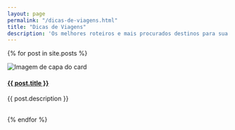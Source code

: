 ```yaml
---
layout: page
permalink: "/dicas-de-viagens.html"
title: "Dicas de Viagens"
description: 'Os melhores roteiros e mais procurados destinos para sua escolha.'
---
```

<div class="row">

  {% for post in site.posts %}
  <div class="card col-md-3 col-sm-12 col-xs-12 wow fadeInDown">
    <img class="card-img-top img-responsive" src="{{ post.image }}" alt="Imagem de capa do card">
    <div class="card-body">
      <h4 class="card-title">
        <a href="{{ post.url | prepend: site.baseurl }}">{{ post.title }}</a>
      </h4>
      <p class="card-text">{{ post.description }}</p>
      <div class="col-md-12 col-sm-12 col-xs-12">
      <a href="javascript:alert('Em Breve')" style="color:#FFFFFF; width:100%;" class="btn btn-primary">
      <i class="fas fa-plus"></i> Abrir destino</a>
    </div>
    </div>
  </div>
  {% endfor %}




</div> <!-- final de artigos container -->
